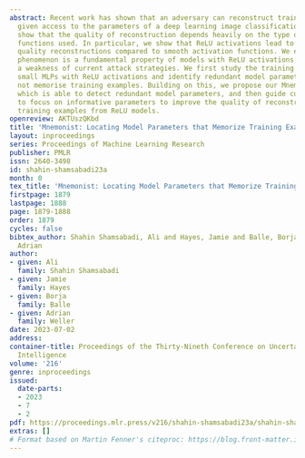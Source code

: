 ```yaml
---
abstract: Recent work has shown that an adversary can reconstruct training examples
  given access to the parameters of a deep learning image classification model. We
  show that the quality of reconstruction depends heavily on the type of activation
  functions used. In particular, we show that ReLU activations lead to much lower
  quality reconstructions compared to smooth activation functions. We explore if this
  phenomenon is a fundamental property of models with ReLU activations, or if it is
  a weakness of current attack strategies. We first study the training dynamics of
  small MLPs with ReLU activations and identify redundant model parameters that do
  not memorise training examples. Building on this, we propose our Mnemonist method,
  which is able to detect redundant model parameters, and then guide current attacks
  to focus on informative parameters to improve the quality of reconstructions of
  training examples from ReLU models.
openreview: AKTUszQKbd
title: 'Mnemonist: Locating Model Parameters that Memorize Training Examples'
layout: inproceedings
series: Proceedings of Machine Learning Research
publisher: PMLR
issn: 2640-3498
id: shahin-shamsabadi23a
month: 0
tex_title: 'Mnemonist: Locating Model Parameters that Memorize Training Examples'
firstpage: 1879
lastpage: 1888
page: 1879-1888
order: 1879
cycles: false
bibtex_author: Shahin Shamsabadi, Ali and Hayes, Jamie and Balle, Borja and Weller,
  Adrian
author:
- given: Ali
  family: Shahin Shamsabadi
- given: Jamie
  family: Hayes
- given: Borja
  family: Balle
- given: Adrian
  family: Weller
date: 2023-07-02
address:
container-title: Proceedings of the Thirty-Nineth Conference on Uncertainty in Artificial
  Intelligence
volume: '216'
genre: inproceedings
issued:
  date-parts:
  - 2023
  - 7
  - 2
pdf: https://proceedings.mlr.press/v216/shahin-shamsabadi23a/shahin-shamsabadi23a.pdf
extras: []
# Format based on Martin Fenner's citeproc: https://blog.front-matter.io/posts/citeproc-yaml-for-bibliographies/
---
```

